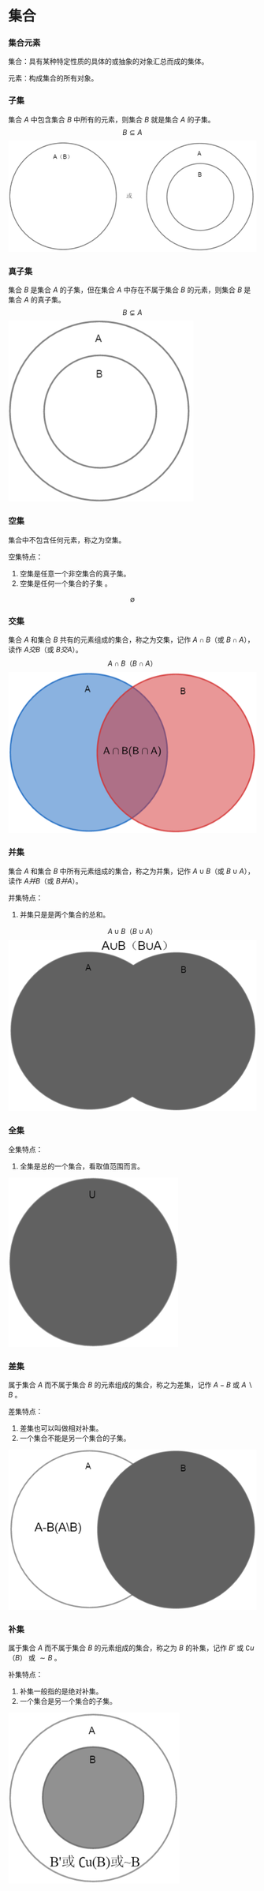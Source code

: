 # 集合

### 集合元素

集合：具有某种特定性质的具体的或抽象的对象汇总而成的集体。

元素：构成集合的所有对象。

### 子集

集合 $A$ 中包含集合 $B$ 中所有的元素，则集合 $B$ 就是集合 $A$ 的子集。
$$
B\subseteq A
$$
![QQ截图20191117170113](image/QQ截图20191117170113.png)

### 真子集

集合 $B$ 是集合 $A$ 的子集，但在集合 $A$ 中存在不属于集合 $B$ 的元素，则集合 $B$ 是集合 $A$ 的真子集。
$$
B\subsetneq A
$$
![QQ截图20191117170243](image/QQ截图20191117170243.png)

### 空集

集合中不包含任何元素，称之为空集。

空集特点：

1. 空集是任意一个非空集合的真子集。
2. 空集是任何一个集合的子集 。

$$
∅
$$

### 交集

集合 $A$ 和集合 $B$ 共有的元素组成的集合，称之为交集，记作 $A∩B$（或 $B∩A$），读作 $A交B$（或 $B交A$）。
$$
A∩B（B∩A）
$$
![QQ截图20191117175922](image/QQ截图20191117175922.png)

### 并集

集合 $A$ 和集合 $B$ 中所有元素组成的集合，称之为并集，记作 $A∪B$（或 $B∪A$），读作 $A并B$（或 $B并A$）。

并集特点：

1. 并集只是是两个集合的总和。

$$
A∪B（B∪A）
$$
![QQ截图20191117214021](image/QQ截图20191117214021.png)

### 全集

全集特点：

1. 全集是总的一个集合，看取值范围而言。

![QQ截图20191117220903](image/QQ截图20191117220903.png)

### 差集

属于集合 $A$ 而不属于集合 $B$ 的元素组成的集合，称之为差集，记作 $A-B$ 或 $A\backslash{B}$ 。

差集特点：

1. 差集也可以叫做相对补集。
2. 一个集合不能是另一个集合的子集。

![QQ截图20191117212752](image/QQ截图20191117212752.png)

### 补集

属于集合 $A$ 而不属于集合 $B$ 的元素组成的集合，称之为 $B$ 的补集，记作 $B'$ 或 $∁u（B）$ 或 $\sim{B}$ 。

补集特点：

1. 补集一般指的是绝对补集。
2. 一个集合是另一个集合的子集。

![QQ截图20191117220315](image/QQ截图20191117220315.png)


